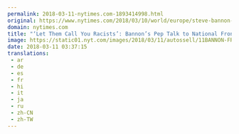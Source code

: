 ```yaml
---
permalink: 2018-03-11-nytimes.com-1893414998.html
original: https://www.nytimes.com/2018/03/10/world/europe/steve-bannon-france-national-front.html?partner=rss&amp;emc=rss
domain: nytimes.com
title: "‘Let Them Call You Racists’: Bannon’s Pep Talk to National Front"
image: https://static01.nyt.com/images/2018/03/11/autossell/11BANNON-FRANCE-01/11BANNON-FRANCE-01-mediumThreeByTwo440.jpg
date: 2018-03-11 03:37:15
translations: 
 - ar
 - de
 - es
 - fr
 - hi
 - it
 - ja
 - ru
 - zh-CN
 - zh-TW
---
```


